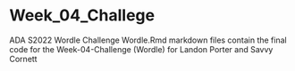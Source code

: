 # Week_04_Challege
ADA S2022 Wordle Challenge
Wordle.Rmd markdown files contain the final code for the Week-04-Challenge (Wordle) for Landon Porter and Savvy Cornett